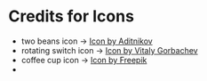 # Credits for Icons

- two beans icon -> <a href="https://www.freepik.com/search?format=search&last_filter=query&last_value=coffee+button&query=coffee+button&type=icon">Icon by Aditnikov</a>
- rotating switch icon -> <a href="https://www.freepik.com/search?format=search&last_filter=query&last_value=coffee+button&query=coffee+button&type=icon">Icon by Vitaly Gorbachev</a>
- coffee cup icon -> <a href="https://www.freepik.com/search?format=search&last_filter=query&last_value=coffee+button&query=coffee+button&type=icon">Icon by Freepik</a>
- 
